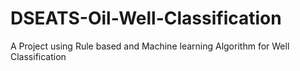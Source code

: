 # DSEATS-Oil-Well-Classification
A Project using Rule based and Machine learning Algorithm for Well Classification
